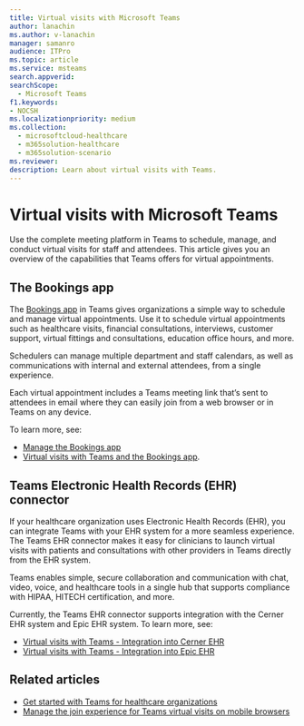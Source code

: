 ```yaml
---
title: Virtual visits with Microsoft Teams 
author: lanachin
ms.author: v-lanachin
manager: samanro
audience: ITPro
ms.topic: article 
ms.service: msteams 
search.appverid: 
searchScope:
  - Microsoft Teams
f1.keywords:
- NOCSH
ms.localizationpriority: medium
ms.collection: 
  - microsoftcloud-healthcare
  - m365solution-healthcare
  - m365solution-scenario
ms.reviewer: 
description: Learn about virtual visits with Teams. 
---
```


# Virtual visits with Microsoft Teams

Use the complete meeting platform in Teams to schedule, manage, and conduct virtual visits for staff and attendees. This article gives you an overview of the capabilities that Teams offers for virtual appointments.

## The Bookings app

The [Bookings app](https://support.microsoft.com/office/what-is-bookings-42d4e852-8e99-4d8f-9b70-d7fc93973cb5) in Teams gives organizations a simple way to schedule and manage virtual appointments. Use it to schedule virtual appointments such as healthcare visits, financial consultations, interviews, customer support, virtual fittings and consultations, education office hours, and more.

Schedulers can manage multiple department and staff calendars, as well as communications with internal and external attendees, from a single experience.

Each virtual appointment includes a Teams meeting link that’s sent to attendees in email where they can easily join from a web browser or in Teams on any device.

To learn more, see:

- [Manage the Bookings app](../bookings-app-admin.md)
- [Virtual visits with Teams and the Bookings app](bookings-virtual-visits.md).

## Teams Electronic Health Records (EHR) connector

If your healthcare organization uses Electronic Health Records (EHR), you can integrate Teams with your EHR system for a more seamless experience. The Teams EHR connector makes it easy for clinicians to launch virtual visits with patients and consultations with other providers in Teams directly from the EHR system.

Teams enables simple, secure collaboration and communication with chat, video, voice, and healthcare tools in a single hub that supports compliance with HIPAA, HITECH certification, and more.

Currently, the Teams EHR connector supports integration with the Cerner EHR system and Epic EHR system. To learn more, see:

- [Virtual visits with Teams - Integration into Cerner EHR](healthcare/ehr-admin-cerner.md)
- [Virtual visits with Teams - Integration into Epic EHR](healthcare/ehr-admin.md)

## Related articles

- [Get started with Teams for healthcare organizations](healthcare/teams-in-hc.md)
- [Manage the join experience for Teams virtual visits on mobile browsers](mobile-browser-join.md)

